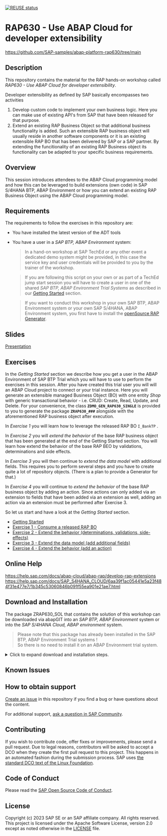 [![REUSE status](https://api.reuse.software/badge/github.com/SAP-samples/abap-platform-rap630)](https://api.reuse.software/info/github.com/SAP-samples/abap-platform-rap630)

# RAP630 - Use ABAP Cloud for developer extensibility
https://github.com/SAP-samples/abap-platform-rap630/tree/main
<!--- Register repository https://api.reuse.software/register, then add REUSE badge:

1. The LICENSE file:
In most cases, the license for SAP sample projects is `Apache 2.0`.

2. The .reuse/dep5 file: 
The [Reuse Tool](https://reuse.software/) must be used for your samples project. You can find the .reuse/dep5 in the project initial. Please replace the parts inside the single angle quotation marks < > by the specific information for your repository.

3. The README.md file (this file):
Please edit this file as it is the primary description file for your project. You can find some placeholder titles for sections below.


[![REUSE status](https://api.reuse.software/badge/github.com/SAP-samples/REPO-NAME)](https://api.reuse.software/info/github.com/SAP-samples/REPO-NAME)
-->

## Description

This repository contains the material for the RAP hands-on workshop called _RAP630 - Use ABAP Cloud for developer extensibility_.  

Developer extensibility as defined by SAP basically encompasses two activities 

1. Develop custom code to implement your own business logic. Here you can make use of existing API's from SAP that have been released for that purpose.
2. Extend an existing RAP Business Object so that additional business functionality is added. Such an extensible RAP business object will usually reside in another software components or it is an existing extensible RAP BO that has been delivered by SAP or a SAP partner. By extending the funcitionality of an existing RAP Business object its functionality can be adapted to your specific business requirements.

## Overview

This session introduces attendees to the ABAP Cloud programming model and how this can be leveraged to build extensions (own code) in SAP S/4HANA BTP, ABAP Environment or how you can extend an existing RAP Business Object using the ABAP Cloud programming model.   

## Requirements

The requirements to follow the exercises in this repository are:

- You have installed the latest version of the ADT tools    
- You have a user in a _SAP BTP, ABAP Environment_ system:  

   > In a hand-on workshop at SAP TechEd or any other event a dedicated demo system might be provided,
   > in this case the service key and user credentials will be provided to you by the trainer of the workshop.   
   
   > If you are following this script on your own or as part of a TechEd jump start session
   > you will have to create a user in one of the shared _SAP BTP, ABAP Environment Trial Systems_
   > as described in our [Getting Started](exercises/ex0/) section.   

   > If you want to conduct this workshop in your own SAP BTP, ABAP Environment system or your own SAP S/4HANA, ABAP Environment system,
   > you first have to install the [openSource RAP Generator](https://github.com/SAP-samples/cloud-abap-rap).  

## Slides
[Presentation](https://github.com/SAP-samples/teched2023-DT182v/blob/5468676ccceadbda6e9b16432f12194a7de3eb39/slides/AD182v%40SAP_TechEd_2023_final_RAP_Extensibility_JS.pdf) 

## Exercises

In the _Getting Started_ section we describe how you get a user in the ABAP Environment of SAP BTP Trial which you will have to use to perform the exercises in this session. After you have created this trial user you will will an ABAP Cloud project to connect or your trial instance. Here you will generate an extensible managed Business Object (BO) with one entity _Shop_ with generic transactional behavior - i.e. CRUD: Create, Read, Update, and Delete. For your convenience, the class **`ZDMO_GEN_RAP630_SINGLE`** is provided to you to generate the package  **`ZRAP630_###`** alongside with the aforementioned RAP business object after execution.

In _Exercise 1_ you will learn how to leverage the released RAP BO `I_BankTP` . 

In _Exercise 2_ you will _extend the behavior_ of the base RAP business object that has been generated at the end of the Getting Started section. You will learn how extend the behavior of the base RAP BEO by validations, determinations and side effects. 

In _Exercise 3_ you will then continue to _extend the data model_ with additional fields. This requires you to perform several steps and you have to create quite a lot of repository objects. (There is a plan to provide a Generator for that.)  

In _Exercise 4_ you will continue to _extend the behavior_ of the base RAP business object by adding an action. Since actions can only added via an extension to fields that have been added via an extension as well, adding an action via an extension must be performed after Exercise 3.   


So let us start and have a look at the _Getting Started_ section.

- [Getting Started](exercises/ex0/)
- [Exercise 1 - Consume a released RAP BO](exercises/ex1/)
- [Exercise 2 - Extend the behavior (determinations, validations, side-effects)](exercises/ex2/)
- [Exercise 3 - Extend the data model (add additional fields)](exercises/ex3/)
- [Exercise 4 - Extend the behavior (add an action)](exercises/ex4/)

## Online Help

https://help.sap.com/docs/abap-cloud/abap-rap/develop-rap-extensions
https://help.sap.com/docs/SAP_S4HANA_CLOUD/6aa39f1ac05441e5a23f484f31e477e7/1b345c53060846b091f55ea901e21ae7.html

## Download and Installation

The package ZRAP630_SOL that contains the solution of this workshop can be downloaded via abapGIT into an *SAP BTP, ABAP Environment* system or into the *SAP S/4HANA Cloud, ABAP environment* system.

> Please note that this package has already been installed in the SAP BTP, ABAP Environment Trial systems !   
> So there is no need to install it on an ABAP Environment trial system.   

<details>
  <summary>Click to expand download and installation steps.</summary>
   
1. Create a package **'ZRAP630_SOL'** with **'ZLOCAL'** as the superpackage.  
2. Link this package with the URL of the RAP630 GitHub repository `https://github.com/SAP-samples/abap-platform-rap630`.
3. Use the branch `main`.
4. Pull changes.
5. Use mass activation to activate the objects that have been imported in step 3.
6. Publish the service binding `ZRAP630UI_SHOP_O4_SOL`.
   
</details>

## Known Issues
<!-- You may simply state "No known issues. -->

## How to obtain support
[Create an issue](https://github.com/SAP-samples/<repository-name>/issues) in this repository if you find a bug or have questions about the content.
 
For additional support, [ask a question in SAP Community](https://answers.sap.com/questions/ask.html).

## Contributing
If you wish to contribute code, offer fixes or improvements, please send a pull request. Due to legal reasons, contributors will be asked to accept a DCO when they create the first pull request to this project. This happens in an automated fashion during the submission process. SAP uses [the standard DCO text of the Linux Foundation](https://developercertificate.org/).

## Code of Conduct
Please read the [SAP Open Source Code of Conduct](https://github.com/SAP-samples/.github/blob/main/CODE_OF_CONDUCT.md).

## License
Copyright (c) 2023 SAP SE or an SAP affiliate company. All rights reserved. This project is licensed under the Apache Software License, version 2.0 except as noted otherwise in the [LICENSE](LICENSE) file.
